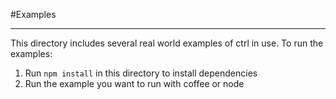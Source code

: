 #Examples
________
This directory includes several real world examples of ctrl in use. To run the examples:

1. Run `npm install` in this directory to install dependencies
2. Run the example you want to run with coffee or node